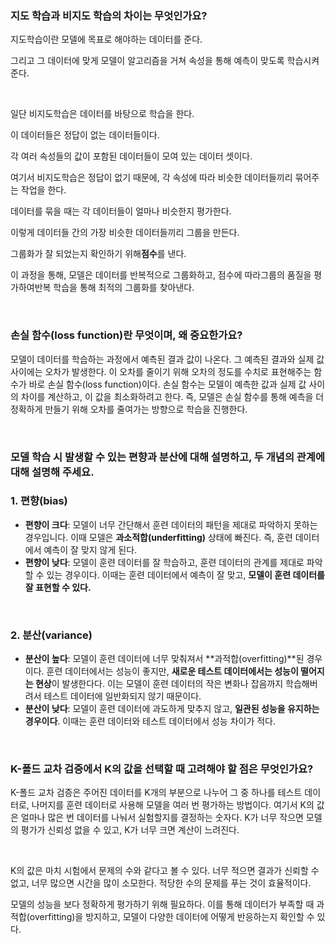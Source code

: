 ### 지도 학습과 비지도 학습의 차이는 무엇인가요?

지도학습이란 모델에 목표로 해야하는 데이터를 준다.

그리고 그 데이터에 맞게 모델이 알고리즘을 거쳐 속성을 통해 예측이 맞도록 학습시켜준다.

<br>

일단 비지도학습은 데이터를 바탕으로 학습을 한다.

이 데이터들은 정답이 없는 데이터들이다.

각 여러 속성들의 값이 포함된 데이터들이 모여 있는 데이터 셋이다.

여기서 비지도학습은 정답이 없기 때문에, 각 속성에 따라 비슷한 데이터들끼리 묶어주는 작업을 한다.

데이터를 묶을 때는 각 데이터들이 얼마나 비슷한지 평가한다.

이렇게 데이터들 간의 가장 비슷한 데이터들끼리 그룹을 만든다.

그룹화가 잘 되었는지 확인하기 위해**점수**를 낸다.

이 과정을 통해, 모델은 데이터를 반복적으로 그룹화하고, 점수에 따라그룹의 품질을 평가하여반복 학습을 통해 최적의 그룹화를 찾아낸다.

<br>

### 손실 함수(loss function)란 무엇이며, 왜 중요한가요?

모델이 데이터를 학습하는 과정에서 예측된 결과 값이 나온다.
그 예측된 결과와 실제 값 사이에는 오차가 발생한다.
이 오차를 줄이기 위해 오차의 정도를 수치로 표현해주는 함수가 바로 손실 함수(loss function)이다.
손실 함수는 모델이 예측한 값과 실제 값 사이의 차이를 계산하고, 이 값을 최소화하려고 한다.
즉, 모델은 손실 함수를 통해 예측을 더 정확하게 만들기 위해 오차를 줄여가는 방향으로 학습을 진행한다.

<br>

### 모델 학습 시 발생할 수 있는 편향과 분산에 대해 설명하고, 두 개념의 관계에 대해 설명해 주세요.

### 1. **편향(bias)**

- **편향이 크다**: 모델이 너무 간단해서 훈련 데이터의 패턴을 제대로 파악하지 못하는 경우입니다. 이때 모델은 **과소적합(underfitting)** 상태에 빠진다. 즉, 훈련 데이터에서 예측이 잘 맞지 않게 된다.
- **편향이 낮다**: 모델이 훈련 데이터를 잘 학습하고, 훈련 데이터의 관계를 제대로 파악할 수 있는 경우이다. 이때는 훈련 데이터에서 예측이 잘 맞고, **모델이 훈련 데이터를 잘 표현할 수 있다.**

<br>

### 2. **분산(variance)**

- **분산이 높다**: 모델이 훈련 데이터에 너무 맞춰져서 **과적합(overfitting)**된 경우이다. 훈련 데이터에서는 성능이 좋지만, **새로운 테스트 데이터에서는 성능이 떨어지는 현상**이 발생한다다. 이는 모델이 훈련 데이터의 작은 변화나 잡음까지 학습해버려서 테스트 데이터에 일반화되지 않기 때문이다.
- **분산이 낮다**: 모델이 훈련 데이터에 과도하게 맞추지 않고, **일관된 성능을 유지하는 경우이다**. 이때는 훈련 데이터와 테스트 데이터에서 성능 차이가 적다.

<br>

### K-폴드 교차 검증에서 K의 값을 선택할 때 고려해야 할 점은 무엇인가요?

K-폴드 교차 검증은 주어진 데이터를 K개의 부분으로 나누어 그 중 하나를 테스트 데이터로, 나머지를 훈련 데이터로 사용해 모델을 여러 번 평가하는 방법이다. 여기서 K의 값은 얼마나 많은 번 데이터를 나눠서 실험할지를 결정하는 숫자다. K가 너무 작으면 모델의 평가가 신뢰성 없을 수 있고, K가 너무 크면 계산이 느려진다.

<br>

K의 값은 마치 시험에서 문제의 수와 같다고 볼 수 있다. 너무 적으면 결과가 신뢰할 수 없고, 너무 많으면 시간을 많이 소모한다. 적당한 수의 문제를 푸는 것이 효율적이다.

모델의 성능을 보다 정확하게 평가하기 위해 필요하다. 이를 통해 데이터가 부족할 때 과적합(overfitting)을 방지하고, 모델이 다양한 데이터에 어떻게 반응하는지 확인할 수 있다.

